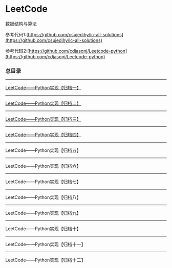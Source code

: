 # LeetCode
数据结构与算法

参考代码1:[https://github.com/csujedihy/lc-all-solutions](https://github.com/csujedihy/lc-all-solutions)

参考代码2:[https://github.com/cdjasonj/Leetcode-python](https://github.com/cdjasonj/Leetcode-python)

### 总目录

---
[LeetCode——Python实现【归档一】](https://blog.csdn.net/weixin_42247922/article/details/104168915)

---
[LeetCode——Python实现【归档二】](https://blog.csdn.net/weixin_42247922/article/details/104767397)

---
[LeetCode——Python实现【归档三】](https://blog.csdn.net/weixin_42247922/article/details/104793181)

---
[LeetCode——Python实现【归档四】]()

---
LeetCode——Python实现【归档五】

---
LeetCode——Python实现【归档六】

---
LeetCode——Python实现【归档七】

---
LeetCode——Python实现【归档八】

---
LeetCode——Python实现【归档九】

---
LeetCode——Python实现【归档十】

---
LeetCode——Python实现【归档十一】

---
LeetCode——Python实现【归档十二】
